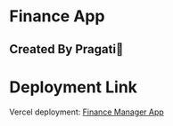 # Finance App

## Created By Pragati🩷
# Deployment Link 
Vercel deployment: [Finance Manager App](https://finance-app-three-ashen.vercel.app/)
